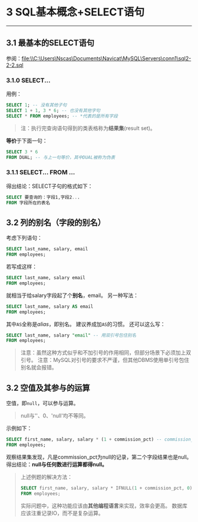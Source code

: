 # 3 SQL基本概念+SELECT语句

*****

## 3.1 最基本的SELECT语句

参阅：<file:\\C:\Users\Nscas\Documents\Navicat\MySQL\Servers\conn1\sql2-2-2.sql>

### 3.1.0 SELECT...

用例：

```sql
SELECT 1; -- 没有其他子句
SELECT 1 + 1, 3 * 6; -- 也没有其他字句
SELECT * FROM employees; -- *代表的是所有字段
```

> 注：执行完查询语句得到的类表格称为**结果集**(result set)。

**等价**于下面一句：

```sql
SELECT 3 * 6
FROM DUAL; -- 与上一句等价，其中DUAL被称为伪表
```

### 3.1.1 SELECT... FROM ...

得出结论：SELECT子句的格式如下：

```sql
SELECT 要查询的：字段1,字段2... 
FROM 字段所在的表名
```

## 3.2 列的别名（字段的别名）

考虑下列语句：

```sql
SELECT last_name, salary, email
FROM employees;
```

若写成这样：

```sql
SELECT last_name, salary email
FROM employees;
```

就相当于给salary字段起了个**别名**，email。
另一种写法：

```sql
SELECT last_name, salary AS email
FROM employees;
```

其中`AS`全称是*alias*，即别名。
建议养成加`AS`的习惯。
还可以这么写：

```sql
SELECT last_name, salary "email" -- 用双引号包住别名
FROM employees;
```

> 注意：虽然这种方式似乎和不加引号的作用相同，但部分场景下必须加上双引号。
> 注意：MySQL对引号的要求不严谨，但其他DBMS使用单引号包住别名就会报错。


## 3.2 空值及其参与的运算

空值，即`null`，可以参与运算。

> null与''、0、'null'均不等同。

示例如下：
```sql
SELECT first_name, salary, salary * (1 + commission_pct) -- commission_pct部分记录中为null
FROM employees;
```

观察结果集发现，凡是commission_pct为null的记录，第二个字段结果也是null。
得出结论：**null与任何数进行运算都得null。**

> 上述例题的解决方法：
>
> ```sql
> SELECT first_name, salary, salary * IFNULL(1 + commission_pct, 0)
> FROM employees;
> ```
>
> 实际问题中，这种功能应该由**其他编程语言**来实现，效率会更高。
> 数据库应该注重记录IO，而不是复杂运算。

